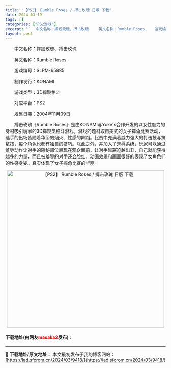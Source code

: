 ```yaml
---
title: "【PS2】 Rumble Roses / 搏击玫瑰 日版 下载"
date: 2024-03-19
tags: []
categories: ["PS2游戏"]
excerpt: "　　中文名称：摔跤玫瑰、搏击玫瑰 　　英文名称：Rumble Roses 　　游戏编号：SLPM-65885 　　制作发行：KONAMI 　　游戏类型：3D摔跤格斗 　　对应平台：PS2 　　发售日期：2004年11月09日 　　搏击玫瑰《Rumble Roses》是由KONAMI与Yuke&amp;#39&hellip;"
layout: post
---
```


 <p>　　中文名称：摔跤玫瑰、搏击玫瑰</p> <p>　　英文名称：Rumble Roses</p> <p>　　游戏编号：SLPM-65885</p> <p>　　制作发行：KONAMI</p> <p>　　游戏类型：3D摔跤格斗</p> <p>　　对应平台：PS2</p> <p>　　发售日期：2004年11月09日</p> <p>　　搏击玫瑰《Rumble Roses》是由KONAMI与Yuke&#39;s合作开发的以女性魅力的身材吸引玩家的3D摔跤类格斗游戏。游戏的题材取自美式的女子摔角比赛活动，选手的出场皆随着华丽的烟火、性感的舞蹈。比赛中充满着威力强大的打击技与擒拿技，每个角色也都有独自的技巧。除此之外，并加入了羞辱系统，玩家可以通过羞辱动作让对手的隐秘部位展现在观众面前，让对手越窘迫越出丑，自己就能获得越多的力量，而且被羞辱的对手还会脸红，动画效果和画面很好的表现了女角色们的性感身姿。真实体现了女子摔角比赛的华丽。</p> <p align="center"><img align="" border="0" src="https://lad.sfcrom.cn/wp-content/uploads/2024/03/20240319_65f9990dbc941.jpg" width="494" alt="【PS2】 Rumble Roses / 搏击玫瑰 日版 下载" /></p> <p><h4>下载地址(由网友<font color="red">masaka2</font>发布)：</h4></p> 

---
📖 **下载地址/原文地址：** 本文最初发布于我的博客网站：[https://lad.sfcrom.cn/2024/03/9418/](https://lad.sfcrom.cn/2024/03/9418/)
